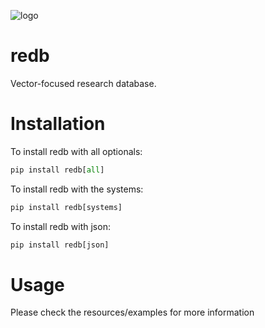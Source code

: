 ![logo](resources/images.png)

# redb

Vector-focused research database.

# Installation

To install redb with all optionals:

```python
pip install redb[all]
```

To install redb with the systems:

```python
pip install redb[systems]
```

To install redb with json:

```python
pip install redb[json]
```


# Usage

Please check the resources/examples for more information
